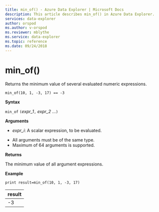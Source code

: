 ```yaml
---
title: min_of() - Azure Data Explorer | Microsoft Docs
description: This article describes min_of() in Azure Data Explorer.
services: data-explorer
author: orspod
ms.author: v-orspod
ms.reviewer: mblythe
ms.service: data-explorer
ms.topic: reference
ms.date: 09/24/2018
---
```

# min_of()

Returns the minimum value of several evaluated numeric expressions.

```kusto
min_of(10, 1, -3, 17) == -3
```

**Syntax**

`min_of` `(`*expr_1*`,` *expr_2* ...`)`

**Arguments**

* *expr_i*: A scalar expression, to be evaluated.

- All arguments must be of the same type.
- Maximum of 64 arguments is supported.

**Returns**

The minimum value of all argument expressions.

**Example**

```kusto
print result=min_of(10, 1, -3, 17) 
```

|result|
|---|
|-3|